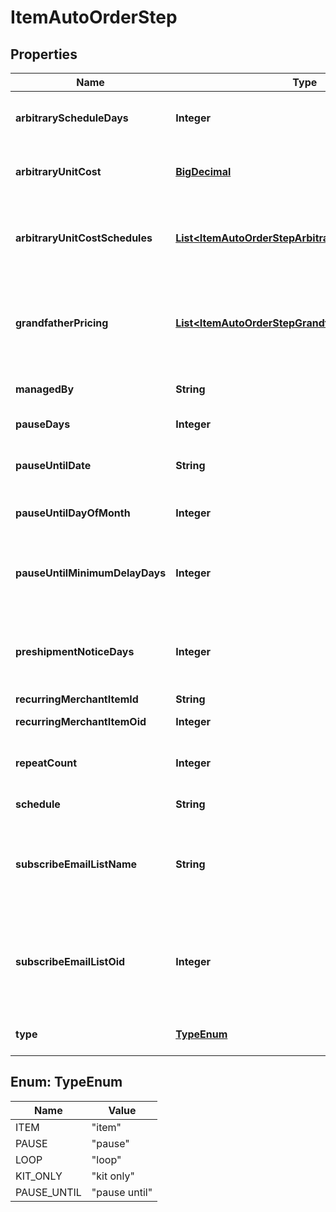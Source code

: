 
# ItemAutoOrderStep

## Properties
Name | Type | Description | Notes
------------ | ------------- | ------------- | -------------
**arbitraryScheduleDays** | **Integer** | If the schedule is arbitrary, then this is the number of days |  [optional]
**arbitraryUnitCost** | [**BigDecimal**](BigDecimal.md) | Arbitrary unit cost used to override the regular item cost |  [optional]
**arbitraryUnitCostSchedules** | [**List&lt;ItemAutoOrderStepArbitraryUnitCostSchedule&gt;**](ItemAutoOrderStepArbitraryUnitCostSchedule.md) | Arbitrary unit costs schedules for more advanced discounting by rebill attempt |  [optional]
**grandfatherPricing** | [**List&lt;ItemAutoOrderStepGrandfatherPricing&gt;**](ItemAutoOrderStepGrandfatherPricing.md) | Grand-father pricing configuration if the rebill schedule has changed over time |  [optional]
**managedBy** | **String** | Managed by (defaults to UltraCart) |  [optional]
**pauseDays** | **Integer** | Number of days to pause |  [optional]
**pauseUntilDate** | **String** | Wait for this step to happen until the specified date |  [optional]
**pauseUntilDayOfMonth** | **Integer** | Pause until a specific day of the month |  [optional]
**pauseUntilMinimumDelayDays** | **Integer** | Pause at least this many days between the last order and the calculated next day of month |  [optional]
**preshipmentNoticeDays** | **Integer** | If set, a pre-shipment notice is sent to the customer this many days in advance |  [optional]
**recurringMerchantItemId** | **String** | Item id to rebill |  [optional]
**recurringMerchantItemOid** | **Integer** | Item object identifier to rebill |  [optional]
**repeatCount** | **Integer** | Number of times to rebill.  Last step can be null for infinite |  [optional]
**schedule** | **String** | Frequency of the rebill |  [optional]
**subscribeEmailListName** | **String** | Email list name to subscribe the customer to when the rebill occurs (decommissioned email engine) |  [optional]
**subscribeEmailListOid** | **Integer** | Email list identifier to subscribe the customer to when this rebill occurs (decommissioned email engine) |  [optional]
**type** | [**TypeEnum**](#TypeEnum) | Type of step (item, kit only, loop or pause) |  [optional]


<a name="TypeEnum"></a>
## Enum: TypeEnum
Name | Value
---- | -----
ITEM | &quot;item&quot;
PAUSE | &quot;pause&quot;
LOOP | &quot;loop&quot;
KIT_ONLY | &quot;kit only&quot;
PAUSE_UNTIL | &quot;pause until&quot;



